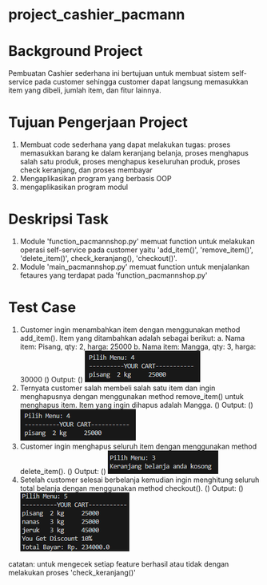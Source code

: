 # project_cashier_pacmann
#
# Background Project
Pembuatan Cashier sederhana ini bertujuan untuk membuat sistem self-service pada customer sehingga customer dapat langsung memasukkan item yang dibeli, jumlah item, dan fitur lainnya. 
#
# Tujuan Pengerjaan Project
1. Membuat code sederhana yang dapat melakukan tugas: proses memasukkan barang ke dalam keranjang belanja, proses menghapus salah satu produk, proses menghapus keseluruhan produk, proses check keranjang, dan proses membayar
2. Mengaplikasikan program yang berbasis OOP
3. mengaplikasikan program modul
# 
# Deskripsi Task
1. Module 'function_pacmannshop.py' memuat function untuk melakukan operasi self-service pada customer yaitu 'add_item()', 'remove_item()', 'delete_item()', check_keranjang(), 'checkout()'.
2. Module 'main_pacmannshop.py' memuat function untuk menjalankan fetaures yang terdapat pada 'function_pacmannshop.py'
#
# Test Case
1. Customer ingin menambahkan item dengan menggunakan method add_item().  Item yang ditambahkan adalah sebagai berikut:
a. Nama item: Pisang, qty: 2, harga: 25000
b. Nama item: Mangga, qty: 3, harga: 30000
(<break>) Output:
(<break>) ![image.png](https://github.com/srihayaati21/project_cashier_pacmann/blob/main/Screenshot%202023-07-08%20190612.png)
2. Ternyata customer salah membeli salah satu item dan ingin menghapusnya dengan menggunakan method remove_item() untuk menghapus item. Item yang ingin dihapus adalah Mangga.
(<break>) Output:
(<break>) ![image.png](https://github.com/srihayaati21/project_cashier_pacmann/blob/main/Screenshot%202023-07-08%20190612.png)
3. Customer ingin menghapus seluruh item dengan menggunakan method delete_item().
(<break>) Output:
(<break>) ![image.png](https://github.com/srihayaati21/project_cashier_pacmann/blob/main/Screenshot%202023-07-08%20190637.png)
4. Setelah customer selesai berbelanja kemudian ingin menghitung seluruh total belanja dengan menggunakan method checkout().
(<break>) Output:
(<break>) ![image.png](https://github.com/srihayaati21/project_cashier_pacmann/blob/main/Screenshot%202023-07-08%20190753.png)


catatan: untuk mengecek setiap feature berhasil atau tidak dengan melakukan proses 'check_keranjang()'

